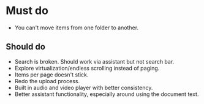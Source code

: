 # Must do

- You can't move items from one folder to another.

## Should do

- Search is broken. Should work via assistant but not search bar.
- Explore virtualization/endless scrolling instead of paging.
- Items per page doesn't stick.
- Redo the upload process.
- Built in audio and video player with better consistency.
- Better assistant functionality, especially around using the document text.